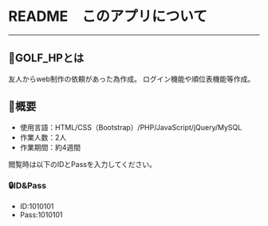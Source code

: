 # README　このアプリについて
***

## :gift:GOLF_HPとは
友人からweb制作の依頼があった為作成。
ログイン機能や順位表機能等作成。

## :memo:概要
* 使用言語：HTML/CSS（Bootstrap）/PHP/JavaScript/jQuery/MySQL
* 作業人数：2人
* 作業期間：約4週間

閲覧時は以下のIDとPassを入力してください。
### :lock:ID&Pass
* ID:1010101
* Pass:1010101
